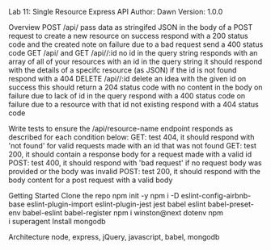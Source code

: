 Lab 11: Single Resource Express API
Author: Dawn Version: 1.0.0

Overview
POST /api/<resource-name>
pass data as stringifed JSON in the body of a POST request to create a new resource
on success respond with a 200 status code and the created note
on failure due to a bad request send a 400 status code
GET /api/<resource-name> and GET /api/<resource-name>/:id
no id in the query string responds with an array of all of your resources
with an id in the query string it should respond with the details of a specifc resource (as JSON)
if the id is not found respond with a 404
DELETE /api/<resource-name>/:id
delete an idea with the given id
on success this should return a 204 status code with no content in the body
on failure due to lack of id in the query respond with a 400 status code
on failure due to a resource with that id not existing respond with a 404 status code

Write tests to ensure the /api/resource-name endpoint responds as described for each condition below:
GET: test 404, it should respond with 'not found' for valid requests made with an id that was not found
GET: test 200, it should contain a response body for a request made with a valid id
POST: test 400, it should respond with 'bad request' if no request body was provided or the body was invalid
POST: test 200, it should respond with the body content for a post request with a valid body

Getting Started
Clone the repo
npm init -y
npm i -D eslint-config-airbnb-base eslint-plugin-import eslint-plugin-jest jest babel eslint babel-preset-env babel-eslint babel-register
npm i winston@next dotenv
npm i superagent
Install mongodb


Architecture
node, express, jQuery, javascript, babel, mongodb

